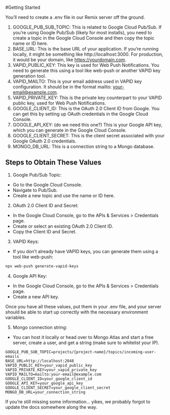 #Getting Started

You’ll need to create a .env file in our Remix server off the ground.

1. GOOGLE_PUB_SUB_TOPIC: This is related to Google Cloud Pub/Sub. If you’re using Google Pub/Sub (likely for most
   installs), you need to create a topic in the Google Cloud Console and then copy the topic name or ID here.
2. BASE_URL: This is the base URL of your application. If you’re running locally, it might be something
   like http://localhost:3000. For production, it would be your domain, like https://yourdomain.com.
3. VAPID_PUBLIC_KEY: This key is used for Web Push Notifications. You need to generate this using a tool like web-push
   or another VAPID key generation tool.
4. VAPID_MAILTO: This is your email address used in VAPID key configuration. It should be in the format mailto:
   your-email@example.com.
5. VAPID_PRIVATE_KEY: This is the private key counterpart to your VAPID public key, used for Web Push Notifications.
6. GOOGLE_CLIENT_ID: This is the OAuth 2.0 Client ID from Google. You can get this by setting up OAuth credentials in
   the Google Cloud Console.
7. GOOGLE_API_KEY: (do we need this one?) This is your Google API key, which you can generate in the Google Cloud
   Console.
8. GOOGLE_CLIENT_SECRET: This is the client secret associated with your Google OAuth 2.0 credentials.
9. MONGO_DB_URL: This is a connection string to a Mongo database.

## Steps to Obtain These Values

1. Google Pub/Sub Topic:

- Go to the Google Cloud Console.
- Navigate to Pub/Sub.
- Create a new topic and use the name or ID here.

2. OAuth 2.0 Client ID and Secret:

- In the Google Cloud Console, go to the APIs & Services > Credentials page.
- Create or select an existing OAuth 2.0 Client ID.
- Copy the Client ID and Secret.

3. VAPID Keys:

- If you don’t already have VAPID keys, you can generate them using a tool like web-push:

```bash
npx web-push generate-vapid-keys
```

4. Google API Key:

- In the Google Cloud Console, go to the APIs & Services > Credentials page.
- Create a new API key.

Once you have all these values, put them in your .env file, and your server should be able to start up correctly with
the necessary environment variables.

5. Mongo connection string:

- You can host it locally or head over to Mongo Atlas and start a free server, create a user, and get a string (make
  sure to whitelist your IP).

```env
GOOGLE_PUB_SUB_TOPIC=projects/{project-name}/topics/incoming-user-emails
BASE_URL=http://localhost:2048
VAPID_PUBLIC_KEY=your_vapid_public_key
VAPID_PRIVATE_KEY=your_vapid_private_key
VAPID_MAILTO=mailto:your-email@example.com
GOOGLE_CLIENT_ID=your_google_client_id
GOOGLE_API_KEY=your_google_api_key
GOOGLE_CLIENT_SECRET=your_google_client_secret
MONGO_DB_URL=your_connection_string
```

If you’re still missing some information... yikes, we probably forgot to update the docs somewhere along the way. 